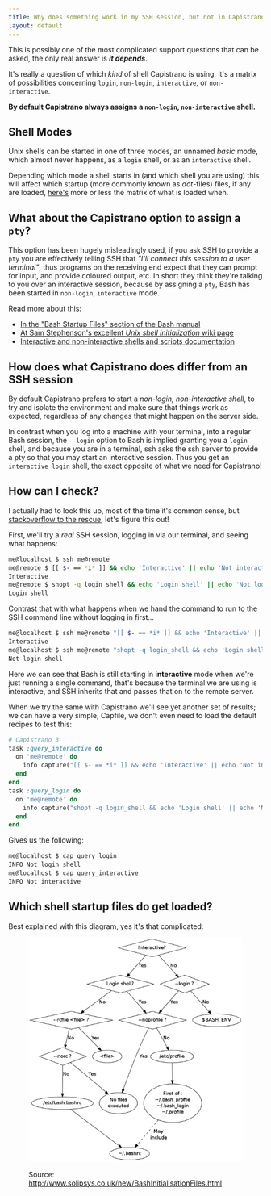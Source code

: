 ```yaml
---
title: Why does something work in my SSH session, but not in Capistrano?
layout: default
---
```


This is possibly one of the most complicated support questions that can be
asked, the only real answer is ***it depends***.

It's really a question of which *kind* of shell Capistrano is using, it's a
matrix of possibilities concerning `login`, `non-login`, `interactive`, or
`non-interactive`.

**By default Capistrano always assigns a `non-login`, `non-interactive` shell.**

## Shell Modes

Unix shells can be started in one of three modes, an unnamed *basic* mode,
which almost never happens, as a `login` shell, or as an `interactive` shell.

Depending which mode a shell starts in (and which shell you are using) this
will affect which startup (more commonly known as *dot*-files) files, if any
are loaded, [here's](#which_startup_files_loaded) more or less the matrix of what is loaded when.

## What about the Capistrano option to assign a `pty`?

This option has been hugely misleadingly used, if you ask SSH to provide a
`pty` you are effectively telling SSH that *"I'll connect this session to a
user terminal"*, thus programs on the receiving end expect that they can prompt
for input, and provide coloured output, etc. In short they think they're
talking to you over an interactive session, because by assigning a `pty`, Bash
has been started in `non-login`, `interactive` mode.

Read more about this:

 * [In the "Bash Startup Files" section of the Bash
   manual](https://www.gnu.org/software/bash/manual/html_node/Bash-Startup-Files.html)
 * [At Sam Stephenson's excellent *Unix shell initialization* wiki
   page](https://github.com/sstephenson/rbenv/wiki/Unix-shell-initialization)
 * [Interactive and non-interactive shells and scripts
   documentation](https://www.tldp.org/LDP/abs/html/intandnonint.html)

## How does what Capistrano does differ from an SSH session

By default Capistrano prefers to start a *non-login, non-interactive
shell*, to try and isolate the environment and make sure that things work as
expected, regardless of any changes that might happen on the server side.

In contrast when you log into a machine with your terminal, into a regular
Bash session, the `--login` option to Bash is implied granting you a `login`
shell, and because you are in a terminal, ssh asks the ssh server to provide a
pty so that you may start an interactive session. Thus you get an `interactive
login` shell, the exact opposite of what we need for Capistrano!

## How can I check?

I actually had to look this up, most of the time it's common sense, but
[stackoverflow to the rescue](https://unix.stackexchange.com/a/26782), let's
figure this out!

First, we'll try a *real* SSH session, logging in via our terminal, and seeing
what happens:

```bash
me@localhost $ ssh me@remote
me@remote $ [[ $- == *i* ]] && echo 'Interactive' || echo 'Not interactive'
Interactive
me@remote $ shopt -q login_shell && echo 'Login shell' || echo 'Not login shell'
Login shell
```

Contrast that with what happens when we hand the command to run to the SSH
command line without logging in first...

```bash
me@localhost $ ssh me@remote "[[ $- == *i* ]] && echo 'Interactive' || echo 'Not interactive'"
Interactive
me@localhost $ ssh me@remote "shopt -q login_shell && echo 'Login shell' || echo 'Not login shell'"
Not login shell
```

Here we can see that Bash is still starting in **interactive** mode when we're
just running a single command, that's because the terminal we are using is
interactive, and SSH inherits that and passes that on to the remote server.

When we try the same with Capistrano we'll see yet another set of results; we
can have a very simple, Capfile, we don't even need to load the default
recipes to test this:

```ruby
# Capistrano 3
task :query_interactive do
  on 'me@remote' do
    info capture("[[ $- == *i* ]] && echo 'Interactive' || echo 'Not interactive'")
  end
end
task :query_login do
  on 'me@remote' do
    info capture("shopt -q login_shell && echo 'Login shell' || echo 'Not login shell'")
  end
end
```

Gives us the following:

```bash
me@localhost $ cap query_login
INFO Not login shell
me@localhost $ cap query_interactive
INFO Not interactive
```

## <a id="which_startup_files_loaded"></a>Which shell startup files do get loaded?

Best explained with this diagram, yes it's that complicated:

<figure class="panel">
  <img src="/images/BashStartupFiles1.png" title="Bash Startup Files" alt="Bash Startup Files" />
  <figcaption>
    <p>Source: <a href="http://www.solipsys.co.uk/new/BashInitialisationFiles.html">http://www.solipsys.co.uk/new/BashInitialisationFiles.html</a></p>
  </figcaption>
</figure>

